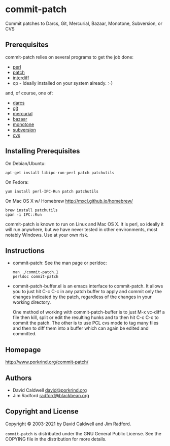 commit-patch
============

Commit patches to Darcs, Git, Mercurial, Bazaar, Monotone, Subversion, or CVS


Prerequisites
-------------

commit-patch relies on several programs to get the job done:

- [perl](http://www.perl.org)
- [patch](http://www.gnu.org/software/patch/)
- [interdiff](http://cyberelk.net/tim/software/patchutils/)
- cp - Ideally installed on your system already. :-)

and, of course, one of:

- [darcs](http://darcs.net/)
- [git](http://git.or.cz/)
- [mercurial](http://www.selenic.com/mercurial/)
- [bazaar](http://bazaar-vcs.org/)
- [monotone](http://www.monotone.ca/)
- [subversion](http://subversion.tigris.org/)
- [cvs](http://www.nongnu.org/cvs/)

## Installing Prerequisites

On Debian/Ubuntu:

    apt-get install libipc-run-perl patch patchutils

On Fedora:

    yum install perl-IPC-Run patch patchutils

On Mac OS X w/ Homebrew <http://mxcl.github.io/homebrew/>

    brew install patchutils
    cpan -i IPC::Run

commit-patch is known to run on Linux and Mac OS X. It is perl,
so ideally it will run anywhere, but we have never tested in
other environments, most notably Windows. Use at your own risk.

Instructions
------------

- commit-patch: See the man page or perldoc:
  ```
  man ./commit-patch.1
  perldoc commit-patch
  ```

- commit-patch-buffer.el is an emacs interface to
  commit-patch. It allows you to just hit C-c C-c in any patch
  buffer to apply and commit only the changes indicated by the
  patch, regardless of the changes in your working directory.

  One method of working with commit-patch-buffer is to just M-x
  vc-diff a file then kill, split or edit the resulting hunks and
  to then hit C-c C-c to commit the patch. The other is to use
  PCL cvs mode to tag many files and then to diff them into a
  buffer which can again be edited and committed.

Homepage
--------
http://www.porkrind.org/commit-patch/

Authors
-------
- David Caldwell <david@porkrind.org>
- Jim Radford <radford@blackbean.org>

Copyright and License
---------------------
Copyright © 2003-2021 by David Caldwell and Jim Radford.

`commit-patch` is distributed under the GNU General Public
License. See the COPYING file in the distribution for more
details.
